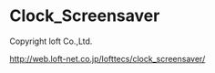 # Clock_Screensaver


  Copyright loft Co.,Ltd.  

<http://web.loft-net.co.jp/lofttecs/clock_screensaver/>


